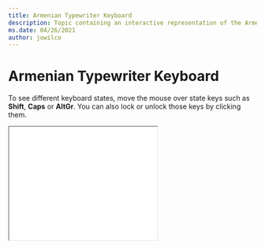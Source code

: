 ```yaml
--- 
title: Armenian Typewriter Keyboard 
description: Topic containing an interactive representation of the Armenian Typewriter Keyboard 
ms.date: 04/26/2021 
author: jowilco 
--- 
```

 
# Armenian Typewriter Keyboard 
 
To see different keyboard states, move the mouse over state keys such as **Shift**, **Caps** or **AltGr**. You can also lock or unlock those keys by clicking them. 
 
<iframe src="kbdarmty.html" height="230"></iframe> 
